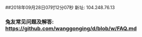 ##2018年09月28日07时12分07秒 新址: 104.248.76.13
### 兔友常见问题及解答: https://github.com/wanggonging/d/blob/w/FAQ.md
